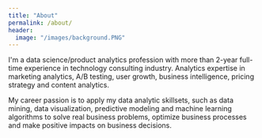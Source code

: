 ```yaml
---
title: "About"
permalink: /about/
header:
  image: "/images/background.PNG"
---
```


I'm a data science/product analytics profession with more than 2-year full-time experience in technology consulting industry. Analytics expertise in marketing analytics, A/B testing, user growth, business intelligence, pricing strategy and content analytics.

My career passion is to apply my data analytic skillsets, such as data mining, data visualization, predictive modeling and machine learning algorithms to solve real business problems, optimize business processes and make positive impacts on business decisions.

